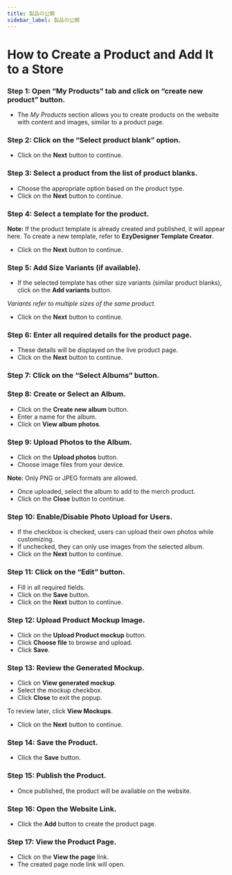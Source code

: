 ```yaml
---
title: 製品の公開
sidebar_label: 製品の公開
---
```

# **How to Create a Product and Add It to a Store**

### **Step 1: Open “My Products” tab and click on “create new product” button.**

* The *My Products* section allows you to create products on the website with content and images, similar to a product page.

### **Step 2: Click on the “Select product blank” option.**

* Click on the **Next** button to continue.

### **Step 3: Select a product from the list of product blanks.**

* Choose the appropriate option based on the product type.
* Click on the **Next** button to continue.

### **Step 4: Select a template for the product.**

**Note:**
 If the product template is already created and published, it will appear here.
 To create a new template, refer to **EzyDesigner Template Creator**.

* Click on the **Next** button to continue.

### **Step 5: Add Size Variants (if available).**

* If the selected template has other size variants (similar product blanks), click on the **Add variants** button.

*Variants refer to multiple sizes of the same product.*

* Click on the **Next** button to continue.

### **Step 6: Enter all required details for the product page.**

* These details will be displayed on the live product page.
* Click on the **Next** button to continue.

### **Step 7: Click on the “Select Albums” button.**

### **Step 8: Create or Select an Album.**

* Click on the **Create new album** button.
* Enter a name for the album.
* Click on **View album photos**.

### **Step 9: Upload Photos to the Album.**

* Click on the **Upload photos** button.
* Choose image files from your device.

**Note:** Only PNG or JPEG formats are allowed.

* Once uploaded, select the album to add to the merch product.
* Click on the **Close** button to continue.

### **Step 10: Enable/Disable Photo Upload for Users.**

* If the checkbox is checked, users can upload their own photos while customizing.
* If unchecked, they can only use images from the selected album.
* Click on the **Next** button to continue.

### **Step 11: Click on the “Edit” button.**

* Fill in all required fields.
* Click on the **Save** button.
* Click on the **Next** button to continue.

### **Step 12: Upload Product Mockup Image.**

* Click on the **Upload Product mockup** button.
* Click **Choose file** to browse and upload.
* Click **Save**.

### **Step 13: Review the Generated Mockup.**

* Click on **View generated mockup**.
* Select the mockup checkbox.
* Click **Close** to exit the popup.

To review later, click **View Mockups**.

* Click on the **Next** button to continue.

### **Step 14: Save the Product.**

* Click the **Save** button.

### **Step 15: Publish the Product.**

* Once published, the product will be available on the website.

### **Step 16: Open the Website Link.**

* Click the **Add** button to create the product page.

### **Step 17: View the Product Page.**

* Click on the **View the page** link.
* The created page node link will open.
